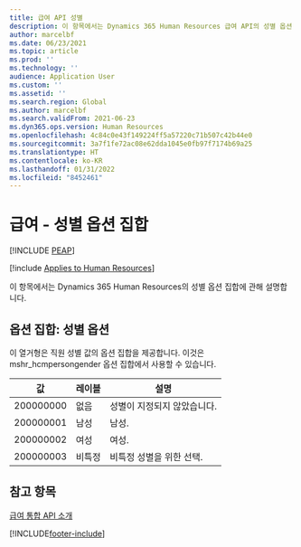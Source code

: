 ```yaml
---
title: 급여 API 성별
description: 이 항목에서는 Dynamics 365 Human Resources 급여 API의 성별 옵션 집합에 관해 설명합니다.
author: marcelbf
ms.date: 06/23/2021
ms.topic: article
ms.prod: ''
ms.technology: ''
audience: Application User
ms.custom: ''
ms.assetid: ''
ms.search.region: Global
ms.author: marcelbf
ms.search.validFrom: 2021-06-23
ms.dyn365.ops.version: Human Resources
ms.openlocfilehash: 4c84c0e43f149224ff5a57220c71b507c42b44e0
ms.sourcegitcommit: 3a7f1fe72ac08e62dda1045e0fb97f7174b69a25
ms.translationtype: HT
ms.contentlocale: ko-KR
ms.lasthandoff: 01/31/2022
ms.locfileid: "8452461"
---
```

# <a name="payroll---gender-option-set"></a>급여 - 성별 옵션 집합


[!INCLUDE [PEAP](../includes/peap-1.md)]

[!include [Applies to Human Resources](../includes/applies-to-hr.md)]

이 항목에서는 Dynamics 365 Human Resources의 성별 옵션 집합에 관해 설명합니다.

## <a name="option-set-gender-option"></a>옵션 집합: 성별 옵션

이 열거형은 직원 성별 값의 옵션 집합을 제공합니다. 이것은 mshr_hcmpersongender 옵션 집합에서 사용할 수 있습니다.

| 값 | 레이블 | 설명 |
| --- | --- | --- |
| 200000000 | 없음 | 성별이 지정되지 않았습니다. |
| 200000001 | 남성 | 남성. |
| 200000002 | 여성 | 여성. |
| 200000003 | 비특정 | 비특정 성별을 위한 선택. |

## <a name="see-also"></a>참고 항목

[급여 통합 API 소개](hr-admin-integration-payroll-api-introduction.md)<br>

[!INCLUDE[footer-include](../includes/footer-banner.md)]
